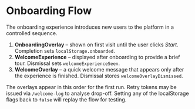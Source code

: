 # Onboarding Flow

The onboarding experience introduces new users to the platform in a controlled sequence.

1. **OnboardingOverlay** – shown on first visit until the user clicks *Start*. Completion sets `localStorage.onboarded`.
2. **WelcomeExperience** – displayed after onboarding to provide a brief tour. Dismissal sets `welcomeExperienceSeen`.
3. **WelcomeOverlay** – a quick welcome message that appears only after the experience is finished. Dismissal stores `welcomeOverlayDismissed`.

The overlays appear in this order for the first run. Retry tokens may be issued via `/welcome-log` to analyse drop-off. Setting any of the localStorage flags back to `false` will replay the flow for testing.
